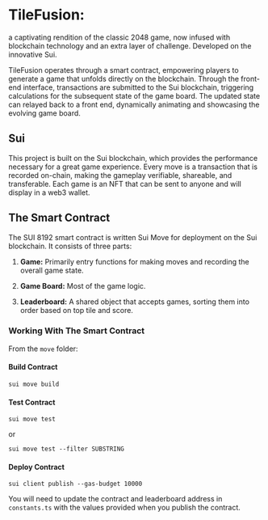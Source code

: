 # TileFusion: 

a captivating rendition of the classic 2048 game, now infused with blockchain technology and an extra layer of challenge. Developed on the innovative Sui.

TileFusion operates through a smart contract, empowering players to generate a game that unfolds directly on the blockchain. Through the front-end interface, transactions are submitted to the Sui blockchain, triggering calculations for the subsequent state of the game board. The updated state can relayed back to a front end, dynamically animating and showcasing the evolving game board. 

## Sui

This project is built on the Sui blockchain, which provides the performance necessary for a great game experience. Every move is a transaction that is recorded on-chain, making the gameplay verifiable, shareable, and transferable. Each game is an NFT that can be sent to anyone and will display in a web3 wallet.

## The Smart Contract

The SUI 8192 smart contract is written Sui Move for deployment on the Sui blockchain. It consists of three parts:

1. **Game:** Primarily entry functions for making moves and recording the overall game state.

2. **Game Board:** Most of the game logic.

3. **Leaderboard:** A shared object that accepts games, sorting them into order based on top tile and score.



### Working With The Smart Contract

From the `move` folder:

#### Build Contract

`sui move build`

#### Test Contract

`sui move test`

or

`sui move test --filter SUBSTRING`

#### Deploy Contract

`sui client publish --gas-budget 10000`

You will need to update the contract and leaderboard address in `constants.ts` with the values provided when you publish the contract.
